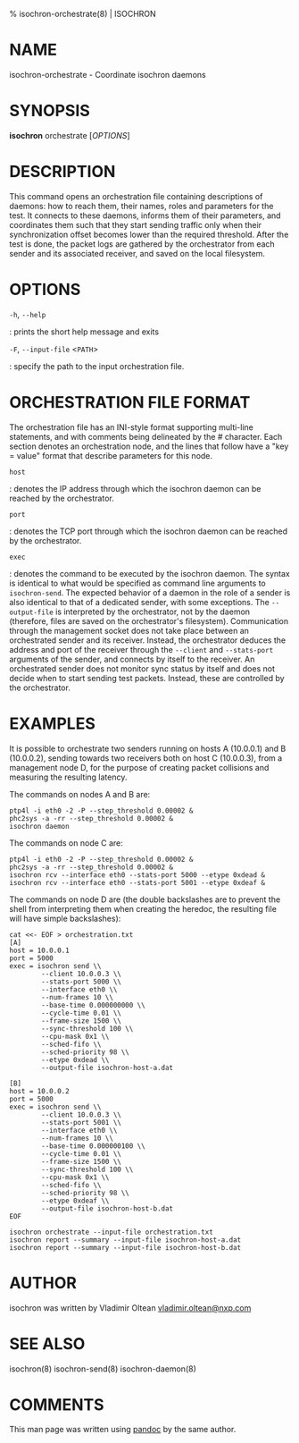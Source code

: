 % isochron-orchestrate(8) | ISOCHRON

NAME
====

isochron-orchestrate - Coordinate isochron daemons

SYNOPSIS
========

**isochron** orchestrate \[_OPTIONS_\]

DESCRIPTION
===========

This command opens an orchestration file containing descriptions of
daemons: how to reach them, their names, roles and parameters for the
test. It connects to these daemons, informs them of their parameters,
and coordinates them such that they start sending traffic only when
their synchronization offset becomes lower than the required threshold.
After the test is done, the packet logs are gathered by the orchestrator
from each sender and its associated receiver, and saved on the local
filesystem.

OPTIONS
=======

`-h`, `--help`

:   prints the short help message and exits

`-F`, `--input-file` <`PATH`>

:   specify the path to the input orchestration file.

ORCHESTRATION FILE FORMAT
=========================

The orchestration file has an INI-style format supporting multi-line
statements, and with comments being delineated by the # character.
Each section denotes an orchestration node, and the lines that follow
have a "key = value" format that describe parameters for this node.

`host`

:   denotes the IP address through which the isochron daemon can be
    reached by the orchestrator.

`port`

:   denotes the TCP port through which the isochron daemon can be
    reached by the orchestrator.

`exec`

:   denotes the command to be executed by the isochron daemon. The
    syntax is identical to what would be specified as command line
    arguments to `isochron-send`. The expected behavior of a daemon in
    the role of a sender is also identical to that of a dedicated
    sender, with some exceptions. The `--output-file` is interpreted by
    the orchestrator, not by the daemon (therefore, files are saved on
    the orchestrator's filesystem). Communication through the management
    socket does not take place between an orchestrated sender and its
    receiver. Instead, the orchestrator deduces the address and port of
    the receiver through the `--client` and `--stats-port` arguments of
    the sender, and connects by itself to the receiver. An orchestrated
    sender does not monitor sync status by itself and does not decide
    when to start sending test packets. Instead, these are controlled by
    the orchestrator.

EXAMPLES
========

It is possible to orchestrate two senders running on hosts A (10.0.0.1)
and B (10.0.0.2), sending towards two receivers both on host C
(10.0.0.3), from a management node D, for the purpose of creating packet
collisions and measuring the resulting latency.

The commands on nodes A and B are:

```
ptp4l -i eth0 -2 -P --step_threshold 0.00002 &
phc2sys -a -rr --step_threshold 0.00002 &
isochron daemon
```

The commands on node C are:

```
ptp4l -i eth0 -2 -P --step_threshold 0.00002 &
phc2sys -a -rr --step_threshold 0.00002 &
isochron rcv --interface eth0 --stats-port 5000 --etype 0xdead &
isochron rcv --interface eth0 --stats-port 5001 --etype 0xdeaf &
```

The commands on node D are (the double backslashes are to prevent the
shell from interpreting them when creating the heredoc, the resulting
file will have simple backslashes):

```
cat <<- EOF > orchestration.txt
[A]
host = 10.0.0.1
port = 5000
exec = isochron send \\
        --client 10.0.0.3 \\
        --stats-port 5000 \\
        --interface eth0 \\
        --num-frames 10 \\
        --base-time 0.000000000 \\
        --cycle-time 0.01 \\
        --frame-size 1500 \\
        --sync-threshold 100 \\
        --cpu-mask 0x1 \\
        --sched-fifo \\
        --sched-priority 98 \\
        --etype 0xdead \\
        --output-file isochron-host-a.dat

[B]
host = 10.0.0.2
port = 5000
exec = isochron send \\
        --client 10.0.0.3 \\
        --stats-port 5001 \\
        --interface eth0 \\
        --num-frames 10 \\
        --base-time 0.000000100 \\
        --cycle-time 0.01 \\
        --frame-size 1500 \\
        --sync-threshold 100 \\
        --cpu-mask 0x1 \\
        --sched-fifo \\
        --sched-priority 98 \\
        --etype 0xdeaf \\
        --output-file isochron-host-b.dat
EOF

isochron orchestrate --input-file orchestration.txt
isochron report --summary --input-file isochron-host-a.dat
isochron report --summary --input-file isochron-host-b.dat
```

AUTHOR
======

isochron was written by Vladimir Oltean <vladimir.oltean@nxp.com>

SEE ALSO
========

isochron(8)
isochron-send(8)
isochron-daemon(8)

COMMENTS
========

This man page was written using [pandoc](http://pandoc.org/) by the same author.
